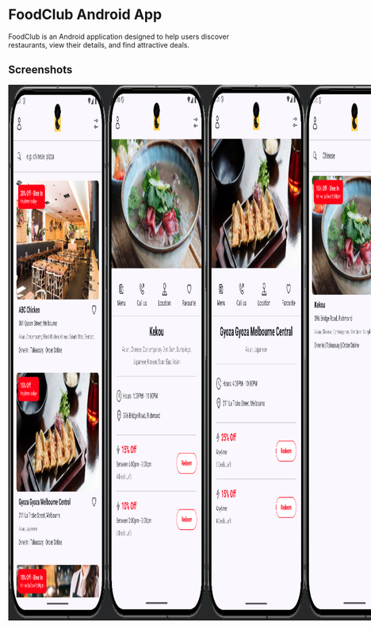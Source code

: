 # FoodClub Android App

FoodClub is an Android application designed to help users discover restaurants, view their details,
and find attractive deals.

## Screenshots
<div style="display: flex; flex-direction: row;">  
<img src="https://github.com/pratikmhatre/FoodClub/blob/main/screenshots/list.png" alt="List Page" width="200"/>
<img src="https://github.com/pratikmhatre/FoodClub/blob/main/screenshots/details_1.png" alt="Details Page" width="200"/>
<img src="https://github.com/pratikmhatre/FoodClub/blob/main/screenshots/search.png" alt="Search Page" width="200"/>
<img src="https://github.com/pratikmhatre/FoodClub/blob/main/screenshots/details_2.png" alt="Details Page" width="200"/>



## Features

* **Restaurant Discovery:** Browse a list of available restaurants.
* **Search Functionality:** Quickly find restaurants by name or other criteria.
* **Restaurant Details:** View comprehensive details for each restaurant, including:
    * Images
    * Cuisine types
    * Address and location
    * Operating hours
    * Available deals and discounts
* **Deal Listings:** See current deals offered by restaurants, including discount percentages and
  validity.
* **Modern UI:** Built with Jetpack Compose for a declarative and modern user interface.

## Technologies & Libraries Used

This project leverages a modern Android tech stack:

* **Programming Language:** [Kotlin](https://kotlinlang.org/) (Primarily)
* **UI Toolkit:** [Jetpack Compose](https://developer.android.com/jetpack/compose) - For building
  the entire UI declaratively.
    * `androidx.compose.ui`
    * `androidx.compose.material3` (for Material Design 3 components)
    * `androidx.compose.foundation`
    * `androidx.compose.runtime`
    * `androidx.compose.animation`
    * `androidx.navigation:navigation-compose` (for navigation between screens)
* **Architecture:**
    * Likely MVVM (Model-View-ViewModel) or a similar modern architectural pattern.
    * [ViewModel](https://developer.android.com/topic/libraries/architecture/viewmodel) (
      `androidx.lifecycle:lifecycle-viewmodel-compose`) - To store and manage UI-related data in a
      lifecycle-conscious way.
* **Asynchronous Programming:**
    * [Kotlin Coroutines](https://kotlinlang.org/docs/coroutines-overview.html) - For managing
      background threads and asynchronous operations.
    * [Kotlin Flows](https://kotlinlang.org/docs/flow.html) - For handling streams of data
      asynchronously (e.g., for search debounce, observing data changes).
* **Networking:**
    * [Retrofit](https://square.github.io/retrofit/) - A type-safe HTTP client for Android and Java.
    * [Gson Converter](https://github.com/square/retrofit/tree/master/retrofit-converters/gson) (
      `com.squareup.retrofit2:converter-gson`) - For serializing and deserializing JSON data with
      Retrofit.
* **Dependency Injection:**
    * [Hilt](https://developer.android.com/training/dependency-injection/hilt-android) (
      `androidx.hilt:hilt-navigation-compose`, potentially `dagger.hilt.android.plugin`) - For
      managing dependencies throughout the application.
* **Image Loading:**
    * [Coil](https://coil-kt.github.io/coil/) or [Glide](https://github.com/bumptech/glide) (Common
      choices; you're using `AsyncImage`, which often relies on Coil by default in many Compose
      projects, or you might have configured a specific image loading library).
* **Testing:**
    * [JUnit](https://junit.org/junit5/) (Likely for unit tests).
    * [Truth](https://truth.dev/) (Potentially for assertions in tests).
    * [Robolectric](http://robolectric.org/) (Potentially for instrumented unit tests that require
      Android framework classes).
    * Compose UI Tests (`androidx.compose.ui:ui-test-junit4`)
* **Build System:** [Gradle](https://gradle.org/)

## Testing

The project includes the following types of tests to ensure code quality and correctness:

### Unit Tests

*   Located in `app/src/test/java/`.
*   **Transformation Functions (`core/utils/TransformationTest.kt`):**
    *   `test_restaurant_to_restaurant_details_model_conversion`: Verifies correct mapping from network `Restaurant` model to `RestaurantDetailsModel`.
    *   `test_deals_sorting_and_transformation`: Checks if deals are correctly sorted by discount and transformed into the `Deal` domain model.
    *   `test_restaurant_list_to_display_model_conversion`: Ensures the list of network `Restaurant` models is correctly mapped to `RestaurantListDisplayModel`.
    *   `test_get_cuisines_text_formatting`: Validates the formatting of cuisine lists into a comma-separated string.
    *   `test_get_best_deal_data_logic`: Tests the logic for extracting the best deal from a list of deals.
    *   *(Please add more specific descriptions of your other unit tests here as you create or identify them).*

### UI Tests (Instrumented Tests)

*   Located in `app/src/androidTest/java/`.
*   **Restaurant List Screen:**
    *   *(e.g., `test_restaurant_list_displays_items`: Verifies that restaurants are loaded and displayed).*
    *   *(e.g., `test_search_filters_restaurants`: Checks if the search functionality correctly filters the list).*
    *   *(e.g., `test_navigation_to_details_screen`: Ensures tapping a restaurant item navigates to the details screen).*
*   **Restaurant Details Screen:**
    *   *(e.g., `test_restaurant_details_are_displayed`: Verifies all relevant information is shown).*
    *   *(e.g., `test_deals_section_is_populated`: Checks if deals are correctly displayed).*
*   *(Please add more specific descriptions of your UI tests here as you create or identify them).*

*(Remember to update the placeholder test case descriptions above with actual details from your test files.)*

## Getting Started

1.  Clone the repository:
    bash git clone <your-repository-url>
2.  Open the project in Android Studio (latest stable version recommended).
3.  Let Gradle sync and download the necessary dependencies.
4.  Run the application on an Android emulator or a physical device.

## Future Enhancements (Ideas)

*   User authentication
*   Bookmarking favorite restaurants
*   Filtering restaurants by cuisine, location, etc.
*   Map integration to show restaurant locations.
*   User reviews and ratings.

## Contribution

Currently, this is a solo project, but contributions/suggestions are welcome. Please open an issue to discuss potential changes.
